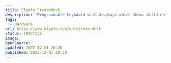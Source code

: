 ```yaml
---
title: Elgato Streamdeck
description: "Programmable keyboard with displays which shows different keys depending on the context."
tags: 
  - Hardware
url: https://www.elgato.com/en/stream-deck
status: INACTIVE
image: 
openSource: 
updated: 2022-12-01 20:20
published: 2022-12-01 20:20
---
```

